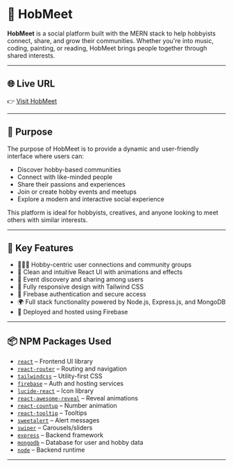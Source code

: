 # 🎉 HobMeet

**HobMeet** is a social platform built with the MERN stack to help hobbyists connect, share, and grow their communities. Whether you're into music, coding, painting, or reading, HobMeet brings people together through shared interests.

---

## 🌐 Live URL

👉 [Visit HobMeet](https://hobmeet-00.web.app)

---

## 🎯 Purpose

The purpose of HobMeet is to provide a dynamic and user-friendly interface where users can:

- Discover hobby-based communities
- Connect with like-minded people
- Share their passions and experiences
- Join or create hobby events and meetups
- Explore a modern and interactive social experience

This platform is ideal for hobbyists, creatives, and anyone looking to meet others with similar interests.

---

## 🚀 Key Features

- 🧑‍🤝‍🧑 Hobby-centric user connections and community groups
- 🧭 Clean and intuitive React UI with animations and effects
- 📅 Event discovery and sharing among users
- 📱 Fully responsive design with Tailwind CSS
- 🔐 Firebase authentication and secure access
- 🌍 Full stack functionality powered by Node.js, Express.js, and MongoDB
- 🚀 Deployed and hosted using Firebase

---

## 📦 NPM Packages Used

- [`react`](https://www.npmjs.com/package/react) – Frontend UI library
- [`react-router`](https://www.npmjs.com/package/react-router) – Routing and navigation
- [`tailwindcss`](https://www.npmjs.com/package/tailwindcss) – Utility-first CSS
- [`firebase`](https://www.npmjs.com/package/firebase) – Auth and hosting services
- [`lucide-react`](https://www.npmjs.com/package/lucide-react) – Icon library
- [`react-awesome-reveal`](https://www.npmjs.com/package/react-awesome-reveal) – Reveal animations
- [`react-countup`](https://www.npmjs.com/package/react-countup) – Number animation
- [`react-tooltip`](https://www.npmjs.com/package/react-tooltip) – Tooltips
- [`sweetalert`](https://www.npmjs.com/package/sweetalert) – Alert messages
- [`swiper`](https://www.npmjs.com/package/swiper) – Carousels/sliders
- [`express`](https://www.npmjs.com/package/express) – Backend framework
- [`mongodb`](https://www.npmjs.com/package/mongodb) – Database for user and hobby data
- [`node`](https://www.npmjs.com/package/node) – Backend runtime

---
